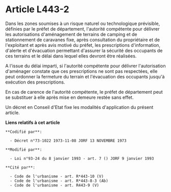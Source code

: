 # Article L443-2

Dans les zones soumises à un risque naturel ou technologique prévisible, définies par le préfet de département, l'autorité
compétente pour délivrer les autorisations d'aménagement de terrains de camping et de stationnement de caravanes fixe, après
consultation du propriétaire et de l'exploitant et après avis motivé du préfet, les prescriptions d'information, d'alerte et
d'évacuation permettant d'assurer la sécurité des occupants de ces terrains et le délai dans lequel elles devront être
réalisées.

A l'issue du délai imparti, si l'autorité compétente pour délivrer l'autorisation d'aménager constate que ces prescriptions
ne sont pas respectées, elle peut ordonner la fermeture du terrain et l'évacuation des occupants jusqu'à exécution des
prescriptions.

En cas de carence de l'autorité compétente, le préfet de département peut se substituer à elle après mise en demeure restée
sans effet.

Un décret en Conseil d'Etat fixe les modalités d'application du présent article.

**Liens relatifs à cet article**

	**Codifié par**:

	  - Décret n°73-1022 1973-11-08 JORF 13 NOVEMBRE 1973

	**Modifié par**:

	  - Loi n°93-24 du 8 janvier 1993 - art. 7 () JORF 9 janvier 1993

	**Cité par**:

	  - Code de l'urbanisme - art. R*443-10 (V)
	  - Code de l'urbanisme - art. R*443-8-3 (Ab)
	  - Code de l'urbanisme - art. R443-9 (V)
